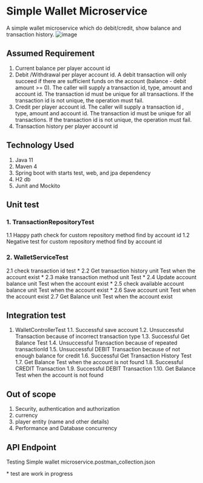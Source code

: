 # Simple Wallet Microservice
A simple wallet microservice which do debit/credit, show balance and transaction history.
![image](https://user-images.githubusercontent.com/37999811/136752765-42d5d39c-dc45-4c49-b078-d2cb5de31235.png)
 
## Assumed Requirement
1.	Current balance per player account id
2.	Debit /Withdrawal per player account id. A debit transaction will only succeed if there are sufficient funds on the account (balance - debit amount >= 0). The caller will supply a transaction id, type, amount and account id. The transaction id must be unique for all transactions. If the transaction id is not unique, the operation must fail.
3.	Credit per player account id. The caller will supply a transaction id , type, amount and account id. The transaction id must be unique for all transactions. If the transaction id is not unique, the operation must fail.
4.	Transaction history per player account id

## Technology Used
1.	Java 11
2.	Maven 4
3.	Spring boot with starts test, web, and jpa dependency 
4.	H2 db
5.	Junit and Mockito

## Unit test

### 1.	TransactionRepositoryTest 
1.1	Happy path check for custom repository method find by account id 
1.2	Negative test for custom repository method find by account id 

### 2.	WalletServiceTest 
2.1	check transaction id test *
2.2	Get transaction history unit Test when the account exist *
2.3	make transaction method unit Test *
2.4	Update account balance unit Test when the account exist *
2.5	check available account balance unit Test when the account exist *
2.6	Save account unit Test when the account exist 
2.7	Get Balance unit Test when the account exist 

## Integration test
1.	WalletControllerTest 
1.1.	Successful save account 
1.2.	Unsuccessful Transaction because of incorrect transaction type 
1.3.	Successful Get Balance Test 
1.4.	Unsuccessful Transaction because of repeated transactionId 
1.5.	Unsuccessful DEBIT Transaction because of not enough balance for credit 
1.6.	Successful Get Transaction History Test
1.7.	Get Balance Test when the account is not found 
1.8.	Successful CREDIT Transaction 
1.9.	Successful DEBIT Transaction
1.10.	Get Balance Test when the account is not found

## Out of scope
1.	Security, authentication and authorization
2.	currency
3.	player entity (name and other details)
4.	Performance and Database concurrency 

## API Endpoint
Testing Simple wallet microservice.postman_collection.json

\* test are work in progress
